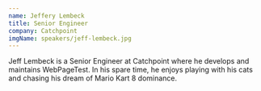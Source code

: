 ```yaml
---
name: Jeffery Lembeck
title: Senior Engineer
company: Catchpoint
imgName: speakers/jeff-lembeck.jpg
---
```


Jeff Lembeck is a Senior Engineer at Catchpoint where he develops and maintains WebPageTest. In his spare time, he enjoys playing with his cats and chasing his dream of Mario Kart 8 dominance.